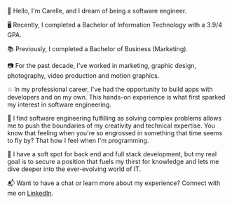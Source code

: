 👋 Hello, I'm Carelle, and I dream of being a software engineer.

🖥️ Recently, I completed a Bachelor of Information Technology with a 3.9/4 GPA.

📚 Previously, I completed a Bachelor of Business (Marketing).

📷 For the past decade, I've worked in marketing, graphic design, photography, video production and motion graphics.

💥 In my professional career, I've had the opportunity to build apps with developers and on my own. This hands-on experience is what first sparked my interest in software engineering.

💖 I find software engineering fulfilling as solving complex problems allows me to push the boundaries of my creativity and technical expertise. You know that feeling when you're so engrossed in something that time seems to fly by? That how I feel when I'm programming.

🎯 I have a soft spot for back end and full stack development, but my real goal is to secure a position that fuels my thirst for knowledge and lets me dive deeper into the ever-evolving world of IT.

📬 Want to have a chat or learn more about my experience? Connect with me on [LinkedIn](https://www.linkedin.com/in/carelle-richards-28aa3351/).
